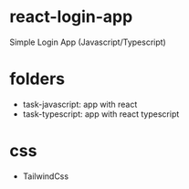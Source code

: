 # react-login-app
Simple Login App (Javascript/Typescript)

# folders

  - task-javascript: app with react
  - task-typescript: app with react typescript

# css

  - TailwindCss

